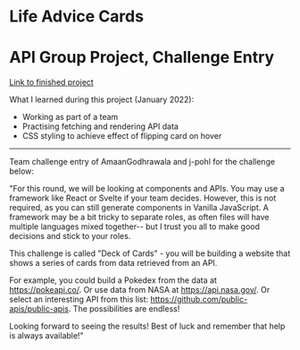 # Life Advice Cards
# API Group Project, Challenge Entry

[Link to finished project](https://j-pohl.github.io/api-challenge-project/)

What I learned during this project (January 2022):
- Working as part of a team
- Practising fetching and rendering API data
- CSS styling to achieve effect of flipping card on hover

---

Team challenge entry of 
AmaanGodhrawala and j-pohl for the challenge below:

"For this round, we will be looking at components and APIs. You may use a framework like React or Svelte if your team decides.  However, this is not required, as you can still generate components in Vanilla JavaScript.  A framework may be a bit tricky to separate roles, as often files will have multiple languages mixed together-- but I trust you all to make good decisions and stick to your roles.

This challenge is called "Deck of Cards" - you will be building a website that shows a series of cards from data retrieved from an API.

For example, you could build a Pokedex from the data at https://pokeapi.co/. Or use data from NASA at https://api.nasa.gov/.  Or select an interesting API from this list: https://github.com/public-apis/public-apis.  The possibilities are endless!

Looking forward to seeing the results!  Best of luck and remember that help is always available!"

